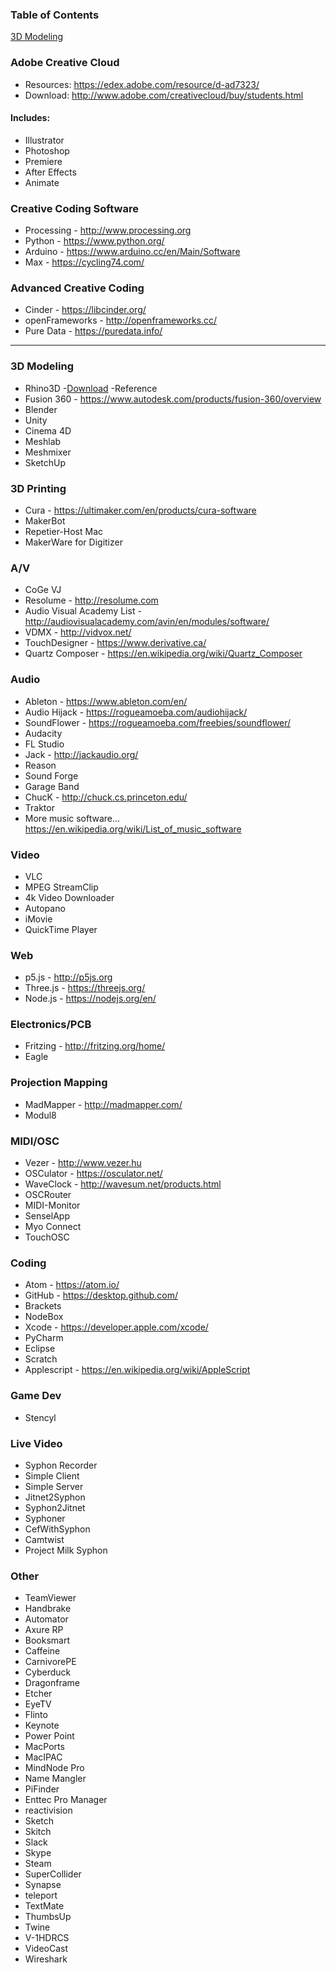 ### Table of Contents
[3D Modeling](#3D)


### Adobe Creative Cloud
  - Resources: https://edex.adobe.com/resource/d-ad7323/
  - Download: http://www.adobe.com/creativecloud/buy/students.html
  #### Includes:
  - Illustrator
  - Photoshop
  - Premiere
  - After Effects
  - Animate

### Creative Coding Software
- Processing - http://www.processing.org
- Python - https://www.python.org/
- Arduino - https://www.arduino.cc/en/Main/Software 
- Max - https://cycling74.com/

### Advanced Creative Coding
- Cinder - https://libcinder.org/
- openFrameworks - http://openframeworks.cc/
- Pure Data - https://puredata.info/
<a name="3D"></a>
-----

### 3D Modeling 
- Rhino3D
  -<a href="https://www.rhino3d.com">Download</a>
  -Reference
- Fusion 360 - https://www.autodesk.com/products/fusion-360/overview
- Blender
- Unity
- Cinema 4D
- Meshlab
- Meshmixer
- SketchUp

### 3D Printing
- Cura - https://ultimaker.com/en/products/cura-software
- MakerBot
- Repetier-Host Mac
- MakerWare for Digitizer

### A/V
- CoGe VJ
- Resolume - http://resolume.com
- Audio Visual Academy List - http://audiovisualacademy.com/avin/en/modules/software/
- VDMX - http://vidvox.net/
- TouchDesigner - https://www.derivative.ca/
- Quartz Composer - https://en.wikipedia.org/wiki/Quartz_Composer

### Audio
- Ableton - https://www.ableton.com/en/
- Audio Hijack - https://rogueamoeba.com/audiohijack/
- SoundFlower - https://rogueamoeba.com/freebies/soundflower/
- Audacity
- FL Studio
- Jack - http://jackaudio.org/
- Reason
- Sound Forge
- Garage Band
- ChucK - http://chuck.cs.princeton.edu/
- Traktor
- More music software... https://en.wikipedia.org/wiki/List_of_music_software

### Video
- VLC
- MPEG StreamClip
- 4k Video Downloader
- Autopano
- iMovie
- QuickTime Player

### Web
- p5.js - http://p5js.org
- Three.js - https://threejs.org/
- Node.js - https://nodejs.org/en/

### Electronics/PCB
- Fritzing - http://fritzing.org/home/
- Eagle

### Projection Mapping
- MadMapper - http://madmapper.com/
- Modul8

### MIDI/OSC 
- Vezer - http://www.vezer.hu
- OSCulator - https://osculator.net/
- WaveClock - http://wavesum.net/products.html
- OSCRouter
- MIDI-Monitor
- SenselApp
- Myo Connect
- TouchOSC

### Coding
- Atom - https://atom.io/
- GitHub - https://desktop.github.com/
- Brackets
- NodeBox
- Xcode - https://developer.apple.com/xcode/
- PyCharm
- Eclipse
- Scratch
- Applescript - https://en.wikipedia.org/wiki/AppleScript

### Game Dev
- Stencyl

### Live Video
- Syphon Recorder
- Simple Client
- Simple Server
- Jitnet2Syphon
- Syphon2Jitnet
- Syphoner
- CefWithSyphon
- Camtwist
- Project Milk Syphon

### Other
- TeamViewer
- Handbrake
- Automator 
- Axure RP
- Booksmart
- Caffeine
- CarnivorePE
- Cyberduck
- Dragonframe
- Etcher
- EyeTV
- Flinto
- Keynote
- Power Point
- MacPorts
- MacIPAC
- MindNode Pro
- Name Mangler
- PiFinder
- Enttec Pro Manager
- reactivision
- Sketch
- Skitch
- Slack
- Skype
- Steam
- SuperCollider
- Synapse
- teleport
- TextMate
- ThumbsUp
- Twine
- V-1HDRCS
- VideoCast
- Wireshark

